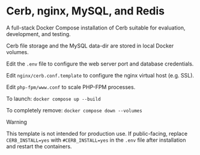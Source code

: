 # Cerb, nginx, MySQL, and Redis

A full-stack Docker Compose installation of Cerb suitable for evaluation, development, and testing.

Cerb file storage and the MySQL data-dir are stored in local Docker volumes.

Edit the `.env` file to configure the web server port and database credentials.

Edit `nginx/cerb.conf.template` to configure the nginx virtual host (e.g. SSL).

Edit `php-fpm/www.conf` to scale PHP-FPM processes.

To launch: `docker compose up --build`

To completely remove: `docker compose down --volumes`

> [!WARNING]
> This template is not intended for production use. If public-facing, replace `CERB_INSTALL=yes` with `#CERB_INSTALL=yes` in the `.env` file after installation and restart the containers.